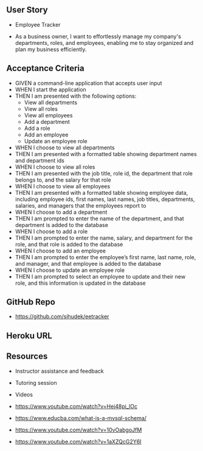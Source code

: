 ## User Story
* Employee Tracker

* As a business owner, I want to effortlessly manage my company's departments, roles, and employees, enabling me to stay organized and plan my business efficiently. 

## Acceptance Criteria
- GIVEN a command-line application that accepts user input
- WHEN I start the application
- THEN I am presented with the following options:
  - View all departments
  - View all roles
  - View all employees
  - Add a department
  - Add a role
  - Add an employee
  - Update an employee role
- WHEN I choose to view all departments
- THEN I am presented with a formatted table showing department names and department ids
- WHEN I choose to view all roles
- THEN I am presented with the job title, role id, the department that role belongs to, and the salary for that role
- WHEN I choose to view all employees
- THEN I am presented with a formatted table showing employee data, including employee ids, first names, last names, job titles, departments, salaries, and managers that the employees report to
- WHEN I choose to add a department
- THEN I am prompted to enter the name of the department, and that department is added to the database
- WHEN I choose to add a role
- THEN I am prompted to enter the name, salary, and department for the role, and that role is added to the database
- WHEN I choose to add an employee
- THEN I am prompted to enter the employee’s first name, last name, role, and manager, and that employee is added to the database
- WHEN I choose to update an employee role
- THEN I am prompted to select an employee to update and their new role, and this information is updated in the database

## GitHub Repo
* https://github.com/sjhudek/eetracker

## Heroku URL

## Resources
- Instructor assistance and feedback

- Tutoring session

- Videos

- https://www.youtube.com/watch?v=Hej48pi_lOc

- https://www.educba.com/what-is-a-mysql-schema/

- https://www.youtube.com/watch?v=10vOabgoJfM

- https://www.youtube.com/watch?v=1aXZQcG2Y6I

